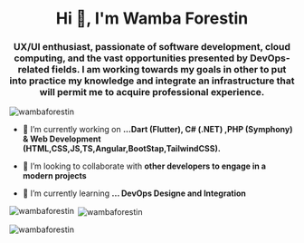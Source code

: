 <h1 align="center">Hi 👋, I'm Wamba Forestin</h1>
<h3 align="center">UX/UI enthusiast, passionate of software development, cloud computing, and the vast opportunities presented by DevOps-related fields. I am working towards my goals in other to put into practice my knowledge and integrate an infrastructure that will permit me to acquire professional experience.</h3>

<p align="left"> <img src="https://komarev.com/ghpvc/?username=wambaforestin&label=Profile%20views&color=0e75b6&style=flat" alt="wambaforestin" /> </p>

- 🔭 I’m currently working on **...Dart (Flutter), C# (.NET) ,PHP (Symphony)  & Web Development (HTML,CSS,JS,TS,Angular,BootStap,TailwindCSS).**

- 👯 I’m looking to collaborate with **other developers to engage in a modern projects**

- 🌱 I’m currently learning **... DevOps Designe and Integration**

<p><img align="left" src="https://github-readme-stats.vercel.app/api/top-langs?username=wambaforestin&show_icons=true&locale=en&layout=compact" alt="wambaforestin" /></p>

<p>&nbsp;<img align="center" src="https://github-readme-stats.vercel.app/api?username=wambaforestin&show_icons=true&locale=en" alt="wambaforestin" /></p>

<p><img align="center" src="https://github-readme-streak-stats.herokuapp.com/?user=wambaforestin&" alt="wambaforestin" /></p>
